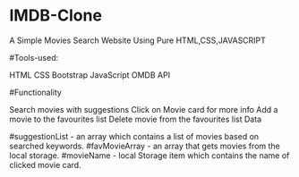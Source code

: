 # IMDB-Clone
A Simple Movies Search Website Using Pure HTML,CSS,JAVASCRIPT


#Tools-used:

HTML
CSS
Bootstrap
JavaScript
OMDB API


#Functionality

Search movies with suggestions
Click on Movie card for more info
Add a movie to the favourites list
Delete movie from the favourites list
Data

#suggestionList - an array which contains a list of movies based on searched keywords.
#favMovieArray - an array that gets movies from the local storage.
#movieName - local Storage item which contains the name of clicked movie card.
